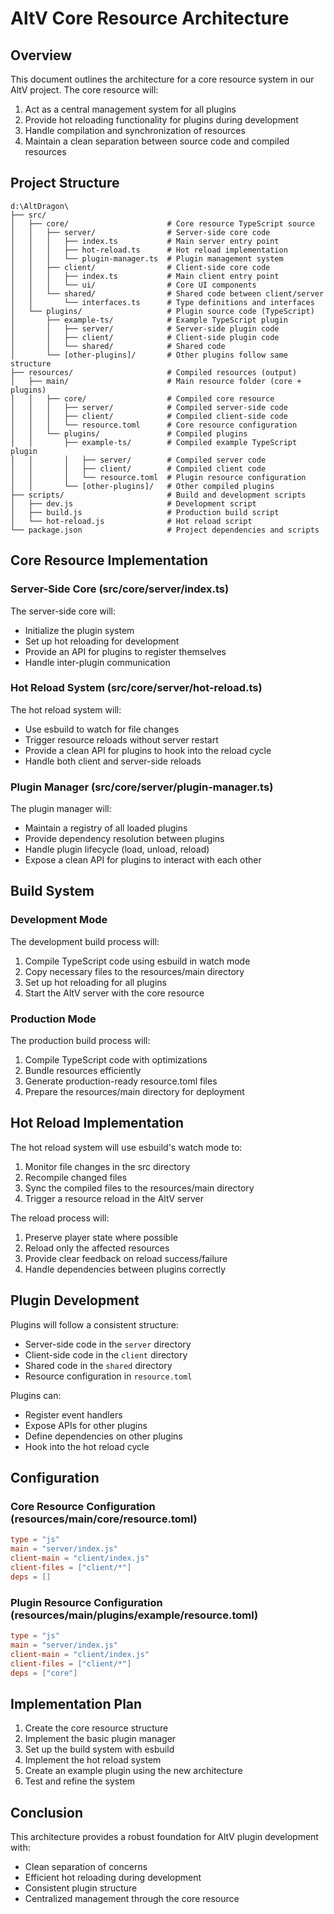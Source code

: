 # AltV Core Resource Architecture

## Overview

This document outlines the architecture for a core resource system in our AltV project. The core resource will:

1. Act as a central management system for all plugins
2. Provide hot reloading functionality for plugins during development
3. Handle compilation and synchronization of resources
4. Maintain a clean separation between source code and compiled resources

## Project Structure

```
d:\AltDragon\
├── src/
│   ├── core/                      # Core resource TypeScript source
│   │   ├── server/                # Server-side core code
│   │   │   ├── index.ts           # Main server entry point
│   │   │   ├── hot-reload.ts      # Hot reload implementation
│   │   │   └── plugin-manager.ts  # Plugin management system
│   │   ├── client/                # Client-side core code
│   │   │   ├── index.ts           # Main client entry point
│   │   │   └── ui/                # Core UI components
│   │   └── shared/                # Shared code between client/server
│   │       └── interfaces.ts      # Type definitions and interfaces
│   └── plugins/                   # Plugin source code (TypeScript)
│       ├── example-ts/            # Example TypeScript plugin
│       │   ├── server/            # Server-side plugin code
│       │   ├── client/            # Client-side plugin code
│       │   └── shared/            # Shared code
│       └── [other-plugins]/       # Other plugins follow same structure
├── resources/                     # Compiled resources (output)
│   ├── main/                      # Main resource folder (core + plugins)
│   │   ├── core/                  # Compiled core resource
│   │   │   ├── server/            # Compiled server-side code
│   │   │   ├── client/            # Compiled client-side code
│   │   │   └── resource.toml      # Core resource configuration
│   │   └── plugins/               # Compiled plugins
│   │       ├── example-ts/        # Compiled example TypeScript plugin
│   │       │   ├── server/        # Compiled server code
│   │       │   ├── client/        # Compiled client code
│   │       │   └── resource.toml  # Plugin resource configuration
│   │       └── [other-plugins]/   # Other compiled plugins
├── scripts/                       # Build and development scripts
│   ├── dev.js                     # Development script
│   ├── build.js                   # Production build script
│   └── hot-reload.js              # Hot reload script
└── package.json                   # Project dependencies and scripts
```

## Core Resource Implementation

### Server-Side Core (src/core/server/index.ts)

The server-side core will:

- Initialize the plugin system
- Set up hot reloading for development
- Provide an API for plugins to register themselves
- Handle inter-plugin communication

### Hot Reload System (src/core/server/hot-reload.ts)

The hot reload system will:

- Use esbuild to watch for file changes
- Trigger resource reloads without server restart
- Provide a clean API for plugins to hook into the reload cycle
- Handle both client and server-side reloads

### Plugin Manager (src/core/server/plugin-manager.ts)

The plugin manager will:

- Maintain a registry of all loaded plugins
- Provide dependency resolution between plugins
- Handle plugin lifecycle (load, unload, reload)
- Expose a clean API for plugins to interact with each other

## Build System

### Development Mode

The development build process will:

1. Compile TypeScript code using esbuild in watch mode
2. Copy necessary files to the resources/main directory
3. Set up hot reloading for all plugins
4. Start the AltV server with the core resource

### Production Mode

The production build process will:

1. Compile TypeScript code with optimizations
2. Bundle resources efficiently
3. Generate production-ready resource.toml files
4. Prepare the resources/main directory for deployment

## Hot Reload Implementation

The hot reload system will use esbuild's watch mode to:

1. Monitor file changes in the src directory
2. Recompile changed files
3. Sync the compiled files to the resources/main directory
4. Trigger a resource reload in the AltV server

The reload process will:

1. Preserve player state where possible
2. Reload only the affected resources
3. Provide clear feedback on reload success/failure
4. Handle dependencies between plugins correctly

## Plugin Development

Plugins will follow a consistent structure:

- Server-side code in the `server` directory
- Client-side code in the `client` directory
- Shared code in the `shared` directory
- Resource configuration in `resource.toml`

Plugins can:

- Register event handlers
- Expose APIs for other plugins
- Define dependencies on other plugins
- Hook into the hot reload cycle

## Configuration

### Core Resource Configuration (resources/main/core/resource.toml)

```toml
type = "js"
main = "server/index.js"
client-main = "client/index.js"
client-files = ["client/*"]
deps = []
```

### Plugin Resource Configuration (resources/main/plugins/example/resource.toml)

```toml
type = "js"
main = "server/index.js"
client-main = "client/index.js"
client-files = ["client/*"]
deps = ["core"]
```

## Implementation Plan

1. Create the core resource structure
2. Implement the basic plugin manager
3. Set up the build system with esbuild
4. Implement the hot reload system
5. Create an example plugin using the new architecture
6. Test and refine the system

## Conclusion

This architecture provides a robust foundation for AltV plugin development with:

- Clean separation of concerns
- Efficient hot reloading during development
- Consistent plugin structure
- Centralized management through the core resource
